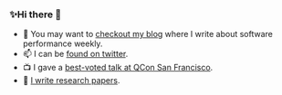 ### ✨Hi there 👋

- :newspaper: You may want to [checkout my blog](https://lemire.me/blog/) where I write about software performance weekly.
- 📫 I can be [found on twitter](https://twitter.com/lemire).
- :tv: I gave a [best-voted talk at QCon San Francisco](https://www.youtube.com/watch?v=wlvKAT7SZIQ).
- :page_facing_up: [I write research papers](https://lemire.me/en/#publications).
